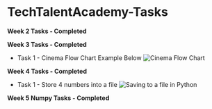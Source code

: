 # TechTalentAcademy-Tasks

**Week 2 Tasks - Completed**

**Week 3 Tasks - Completed**

* Task 1 - Cinema Flow Chart Example Below
![Cinema Flow Chart](https://user-images.githubusercontent.com/76181662/151241666-0bad8b50-71b5-4234-bb63-1fae519c868e.jpeg)

**Week 4 Tasks - Completed**

* Task 1 - Store 4 numbers into a file
![Saving to a file in Python](https://user-images.githubusercontent.com/76181662/152237733-00e8ed75-0dc1-4fec-8c50-e173cb9f28e2.jpg)

**Week 5 Numpy Tasks - Completed**

